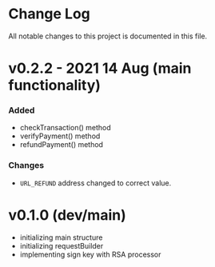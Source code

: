 # Change Log
All notable changes to this project is documented in this file.

# v0.2.2 - 2021 14 Aug (main functionality)
### Added
 - checkTransaction() method
 - verifyPayment() method 
 - refundPayment() method
### Changes
 - `URL_REFUND` address changed to correct value.

# v0.1.0 (dev/main)
- initializing main structure
- initializing requestBuilder
- implementing sign key with RSA processor